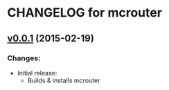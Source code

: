 # CHANGELOG for mcrouter

## [v0.0.1] (2015-02-19)

### Changes:

* Initial release:
    - Builds & installs mcrouter

[v0.0.1]: https://github.com/evertrue/mcrouter-cookbook/compare/da547ce9...v0.0.1
